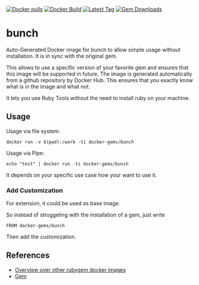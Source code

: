 [![Docker pulls](https://img.shields.io/docker/pulls/rubygem/bunch.svg)](https://hub.docker.com/r/rubygem/bunch/)
[![Docker Build](https://img.shields.io/docker/automated/rubygem/bunch.svg)](https://hub.docker.com/r/rubygem/bunch/)
[![Latest Tag](https://img.shields.io/github/tag/docker-rubygem/bunch.svg)](https://hub.docker.com/r/rubygem/bunch/)
[![Gem Downloads](https://img.shields.io/gem/dt/bunch.svg)](https://rubygems.org/gems/bunch/)
# bunch

Auto-Generated Docker image for bunch to allow simple usage without installation.
It is in sync with the original gem.

This allows to use a specific version of your favorite gem and ensures that this image will be supported in future.
The image is generated automatically from a github repository by Docker Hub.
This ensures that you exactly know what is in the image and what not.

It lets you use Ruby Tools without the need to install ruby on your machine.

## Usage

Usage via file system:

`docker run -v $(pwd):/work -ti docker-gems/bunch`

Usage via Pipe:

`echo "test" | docker run -ti docker-gems/bunch`

It depends on your specific use case how your want to use it.

### Add Customization

For extension, it could be used as base image.

So instead of struggeling with the installation of a gem, just write

`FROM docker-gems/bunch`

Then add the customization.

## References

 - [Overview over other rubygem docker images](https://github.com/thinkbot/docker-rubygem)
 - [Gem](https://rubygems.org/gems/bunch/)
